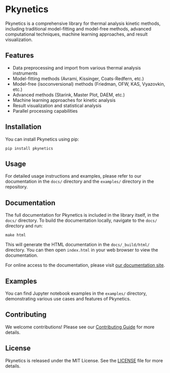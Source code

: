 # Pkynetics

Pkynetics is a comprehensive library for thermal analysis kinetic methods, including traditional model-fitting and model-free methods, advanced computational techniques, machine learning approaches, and result visualization.

## Features

- Data preprocessing and import from various thermal analysis instruments
- Model-fitting methods (Avrami, Kissinger, Coats-Redfern, etc.)
- Model-free (isoconversional) methods (Friedman, OFW, KAS, Vyazovkin, etc.)
- Advanced methods (Starink, Master Plot, DAEM, etc.)
- Machine learning approaches for kinetic analysis
- Result visualization and statistical analysis
- Parallel processing capabilities

## Installation

You can install Pkynetics using pip:

```
pip install pkynetics
```

## Usage

For detailed usage instructions and examples, please refer to our documentation in the `docs/` directory and the `examples/` directory in the repository.

## Documentation

The full documentation for Pkynetics is included in the library itself, in the `docs/` directory. To build the documentation locally, navigate to the `docs/` directory and run:

```
make html
```

This will generate the HTML documentation in the `docs/_build/html/` directory. You can then open `index.html` in your web browser to view the documentation.

For online access to the documentation, please visit [our documentation site](https://pkynetics.readthedocs.io).

## Examples

You can find Jupyter notebook examples in the `examples/` directory, demonstrating various use cases and features of Pkynetics.

## Contributing

We welcome contributions! Please see our [Contributing Guide](CONTRIBUTING.md) for more details.

## License

Pkynetics is released under the MIT License. See the [LICENSE](LICENSE) file for more details.
